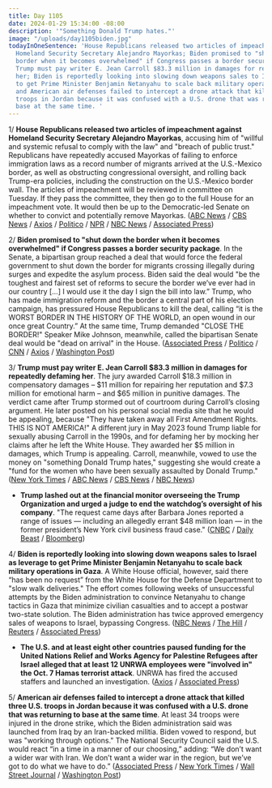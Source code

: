 ```yaml
---
title: Day 1105
date: 2024-01-29 15:34:00 -08:00
description: '"Something Donald Trump hates."'
image: "/uploads/day1105biden.jpg"
todayInOneSentence: 'House Republicans released two articles of impeachment against
  Homeland Security Secretary Alejandro Mayorkas; Biden promised to "shut down the
  border when it becomes overwhelmed" if Congress passes a border security package;
  Trump must pay writer E. Jean Carroll $83.3 million in damages for repeatedly defaming
  her; Biden is reportedly looking into slowing down weapons sales to Israel as leverage
  to get Prime Minister Benjamin Netanyahu to scale back military operations in Gaza;
  and American air defenses failed to intercept a drone attack that killed three U.S.
  troops in Jordan because it was confused with a U.S. drone that was returning to
  base at the same time. '
---
```


1/ **House Republicans released two articles of impeachment against Homeland Security Secretary Alejandro Mayorkas**, accusing him of "willful and systemic refusal to comply with the law" and "breach of public trust." Republicans have repeatedly accused Mayorkas of failing to enforce immigration laws as a record number of migrants arrived at the U.S.-Mexico border, as well as obstructing congressional oversight, and rolling back Trump-era policies, including the construction on the U.S.-Mexico border wall. The articles of impeachment will be reviewed in committee on Tuesday. If they pass the committee, they then go to the full House for an impeachment vote. It would then be up to the Democratic-led Senate on whether to convict and potentially remove Mayorkas. ([ABC News](https://abcnews.go.com/Politics/house-republicans-release-articles-impeachment-alejandro-mayorkas-border/story?id=106743803) / [CBS News](https://www.cbsnews.com/news/mayorkas-impeachment-articles-house-republicans/) / [Axios](https://www.axios.com/2024/01/28/house-gop-impeachment-articles-mayorkas-border-immigration) / [Politico](https://www.politico.com/news/2024/01/28/house-republicans-mayorkas-impeachment-articles-00138235) / [NPR](https://www.npr.org/2024/01/28/1227459949/house-gop-impeachment-articles-homeland-security-mayorkas-border-immigration) / [NBC News](https://www.nbcnews.com/politics/immigration/house-republicans-unveil-articles-impeachment-dhs-secretary-alejandro-rcna135972) / [Associated Press](https://apnews.com/article/congress-mayorkas-immigration-border-republicans-impeachment-3cc41becd7ef3d8b91ccd29433321d63))

2/ **Biden promised to "shut down the border when it becomes overwhelmed" if Congress passes a border security package**. In the Senate, a bipartisan group reached a deal that would force the federal government to shut down the border for migrants crossing illegally during surges and expedite the asylum process. Biden said the deal would "be the toughest and fairest set of reforms to secure the border we’ve ever had in our country [...] I would use it the day I sign the bill into law.” Trump, who has made immigration reform and the border a central part of his election campaign, has pressured House Republicans to kill the deal, calling “it is the WORST BORDER IN THE HISTORY OF THE WORLD, an open wound in our once great Country.” At the same time, Trump demanded "CLOSE THE BORDER!" Speaker Mike Johnson, meanwhile, called the bipartisan Senate deal would be "dead on arrival" in the House.  ([Associated Press](https://apnews.com/article/biden-border-deal-mexico-migration-south-carolina-b83f83ed39e59ebb38b7ff093da14706) / [Politico](https://www.politico.com/news/2024/01/27/trump-dunks-on-bipartisan-senate-border-deal-00138210) / [CNN](https://www.cnn.com/2024/01/26/politics/senate-deal-shutdown-border/index.html) / [Axios](https://www.axios.com/2024/01/29/trump-republicans-border-deal-senate-immigration) / [Washington Post](https://www.washingtonpost.com/politics/2024/01/28/border-bill-trump-lankford/))

3/ **Trump must pay writer E. Jean Carroll $83.3 million in damages for repeatedly defaming her**. The jury awarded Carroll $18.3 million in compensatory damages – $11 million for repairing her reputation and $7.3 million for emotional harm – and $65 million in punitive damages. The verdict came after Trump stormed out of courtroom during Carroll’s closing argument. He later posted on his personal social media site that he would be appealing, because "They have taken away all First Amendment Rights. THIS IS NOT AMERICA!" A different jury in May 2023 found Trump liable for sexually abusing Carroll in the 1990s, and for defaming her by mocking her claims after he left the White House. They awarded her $5 million in damages, which Trump is appealing. Carroll, meanwhile, vowed to use the money on "something Donald Trump hates," suggesting she would create a "fund for the women who have been sexually assaulted by Donald Trump." ([New York Times](https://www.nytimes.com/live/2024/01/26/nyregion/trump-carroll-defamation-trial) / [ABC News](https://abcnews.go.com/GMA/Culture/jean-carroll-plans-83-million-donald-trump-hates/story?id=106751516) / [CBS News](https://www.cbsnews.com/news/trump-e-jean-carroll-trial-closing-arguments-courtroom/) / [NBC News](https://www.nbcnews.com/politics/donald-trump/verdict-reached-e-jean-carrolls-defamation-damages-trial-trump-rcna135919))

* **Trump lashed out at the financial monitor overseeing the Trump Organization and urged a judge to end the watchdog’s oversight of his company**. "The request came days after Barbara Jones reported a range of issues — including an allegedly errant $48 million loan — in the former president’s New York civil business fraud case." ([CNBC](https://www.cnbc.com/2024/01/29/trump-attacks-monitor-in-business-fraud-case-after-she-reports-errors.html) / [Daily Beast](https://www.thedailybeast.com/trumps-throw-tantrum-over-court-monitors-financial-bombshell) / [Bloomberg](https://www.bloomberg.com/news/articles/2024-01-29/trump-s-cash-stockpile-at-risk-from-450-million-dual-verdicts?sref=MIBMEEoj))

4/ **Biden is reportedly looking into slowing down weapons sales to Israel as leverage to get Prime Minister Benjamin Netanyahu to scale back military operations in Gaza**. A White House official, however, said there “has been no request” from the White House for the Defense Department to "slow walk deliveries." The effort comes following weeks of unsuccessful attempts by the Biden administration to convince Netanyahu to change tactics in Gaza that minimize civilian casualties and to accept a postwar two-state solution. The Biden administration has twice approved emergency sales of weapons to Israel, bypassing Congress. ([NBC News](https://www.nbcnews.com/politics/white-house/biden-administration-discussing-slowing-weaponry-deliveries-israel-pre-rcna136035) / [The Hill](https://thehill.com/homenews/administration/4434545-biden-administration-looking-to-slow-weapon-sales-to-israel-in-effort-to-scale-back-military-assault-report/) / [Reuters](https://www.reuters.com/world/us-says-its-israel-policy-unchanged-after-report-leveraging-weapon-sales-2024-01-28/) / [Associated Press](https://apnews.com/article/un-israel-palestinians-gaza-guterres-cff00a5b6b7295b738a2255b03a6090e))

* **The U.S. and at least eight other countries paused funding for the United Nations Relief and Works Agency for Palestine Refugees after Israel alleged that at least 12 UNRWA employees were "involved in" the Oct. 7 Hamas terrorist attack**. UNRWA has fired the accused staffers and launched an investigation. ([Axios](https://www.axios.com/2024/01/26/unrwa-gaza-hamas-israel-attack) / [Associated Press](https://apnews.com/article/israel-hamas-war-news-01-29-2024-4c49c2fb89c3bfd4963f2260b34943c1))

5/ **American air defenses failed to intercept a drone attack that killed three U.S. troops in Jordan because it was confused with a U.S. drone that was returning to base at the same time**. At least 34 troops were injured in the drone strike, which the Biden administration said was launched from Iraq by an Iran-backed militia. Biden vowed to respond, but was "working through options." The National Security Council said the U.S. would react “in a time in a manner of our choosing,” adding: “We don’t want a wider war with Iran. We don’t want a wider war in the region, but we’ve got to do what we have to do.” ([Associated Press](https://apnews.com/article/jordan-drone-attack-attack-confusion-f175962e058b9b6f668303faf248d8e6) / [New York Times](https://www.nytimes.com/live/2024/01/29/world/israel-hamas-war-gaza-jordan-updates) / [Wall Street Journal](https://www.wsj.com/world/middle-east/iranian-allies-brace-for-u-s-response-to-deadly-drone-strike-99378749?mod=hp_lead_pos1) / [Washington Post](https://www.washingtonpost.com/world/2024/01/29/us-strike-jordan-drone-attack/))
